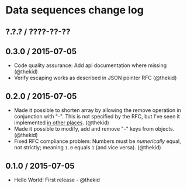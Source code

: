 Data sequences change log
=========================

## ?.?.? / ????-??-??

## 0.3.0 / 2015-07-05

* Code quality assurance: Add api documentation where missing
  (@thekid)
* Verify escaping works as described in JSON pointer RFC
  (@thekid)

## 0.2.0 / 2015-07-05

* Made it possible to shorten array by allowing the remove operation in
  conjunction with "-". This is not specified by the RFC, but I've seen
  it implemented [in other places](https://github.com/raphaelstolt/php-jsonpatch/blob/master/tests/integration/Rs/Json/PatchRemoveTest.php).
  (@thekid)
* Made it possible to modify, add and remove "-" keys from objects.
  (@thekid)
* Fixed RFC compliance problem: Numbers must be *numerically* equal, not
  strictly; meaning `1.0` equals `1` (and vice versa).
  (@thekid)

## 0.1.0 / 2015-07-05

* Hello World! First release - @thekid
